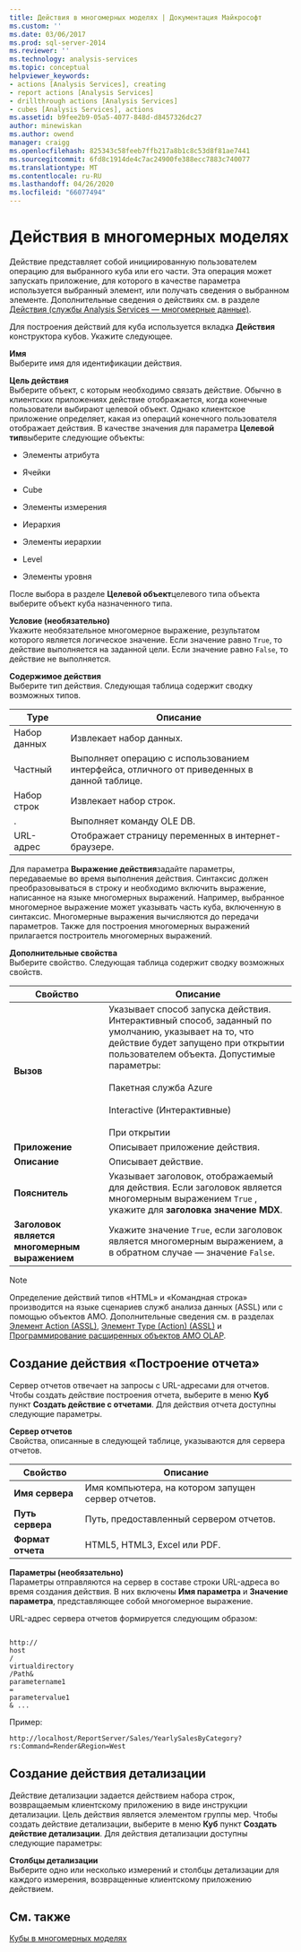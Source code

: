 ```yaml
---
title: Действия в многомерных моделях | Документация Майкрософт
ms.custom: ''
ms.date: 03/06/2017
ms.prod: sql-server-2014
ms.reviewer: ''
ms.technology: analysis-services
ms.topic: conceptual
helpviewer_keywords:
- actions [Analysis Services], creating
- report actions [Analysis Services]
- drillthrough actions [Analysis Services]
- cubes [Analysis Services], actions
ms.assetid: b9fee2b9-05a5-4077-848d-d8457326dc27
author: minewiskan
ms.author: owend
manager: craigg
ms.openlocfilehash: 825343c58feeb7ffb217a8b1c8c53d8f81ae7441
ms.sourcegitcommit: 6fd8c1914de4c7ac24900fe388ecc7883c740077
ms.translationtype: MT
ms.contentlocale: ru-RU
ms.lasthandoff: 04/26/2020
ms.locfileid: "66077494"
---
```

# <a name="actions-in-multidimensional-models"></a>Действия в многомерных моделях
  Действие представляет собой инициированную пользователем операцию для выбранного куба или его части. Эта операция может запускать приложение, для которого в качестве параметра используется выбранный элемент, или получать сведения о выбранном элементе. Дополнительные сведения о действиях см. в разделе [Действия (службы Analysis Services — многомерные данные)](actions-analysis-services-multidimensional-data.md).  
  
 Для построения действий для куба используется вкладка **Действия** конструктора кубов. Укажите следующее.  
  
 **Имя**  
 Выберите имя для идентификации действия.  
  
 **Цель действия**  
 Выберите объект, с которым необходимо связать действие. Обычно в клиентских приложениях действие отображается, когда конечные пользователи выбирают целевой объект. Однако клиентское приложение определяет, какая из операций конечного пользователя отображает действия. В качестве значения для параметра **Целевой тип**выберите следующие объекты:  
  
-   Элементы атрибута  
  
-   Ячейки  
  
-   Cube  
  
-   Элементы измерения  
  
-   Иерархия  
  
-   Элементы иерархии  
  
-   Level  
  
-   Элементы уровня  
  
 После выбора в разделе **Целевой объект**целевого типа объекта выберите объект куба назначенного типа.  
  
 **Условие (необязательно)**  
 Укажите необязательное многомерное выражение, результатом которого является логическое значение. Если значение равно `True`, то действие выполняется на заданной цели. Если значение равно `False`, то действие не выполняется.  
  
 **Содержимое действия**  
 Выберите тип действия. Следующая таблица содержит сводку возможных типов.  
  
|Type|Описание|  
|----------|-----------------|  
|Набор данных|Извлекает набор данных.|  
|Частный|Выполняет операцию с использованием интерфейса, отличного от приведенных в данной таблице.|  
|Набор строк|Извлекает набор строк.|  
|.|Выполняет команду OLE DB.|  
|URL-адрес|Отображает страницу переменных в интернет-браузере.|  
  
 Для параметра **Выражение действия**задайте параметры, передаваемые во время выполнения действия. Синтаксис должен преобразовываться в строку и необходимо включить выражение, написанное на языке многомерных выражений. Например, выбранное многомерное выражение может указывать часть куба, включенную в синтаксис. Многомерные выражения вычисляются до передачи параметров. Также для построения многомерных выражений прилагается построитель многомерных выражений.  
  
 **Дополнительные свойства**  
 Выберите свойство. Следующая таблица содержит сводку возможных свойств.  
  
|Свойство|Описание|  
|--------------|-----------------|  
|**Вызов**|Указывает способ запуска действия. Интерактивный способ, заданный по умолчанию, указывает на то, что действие будет запущено при открытии пользователем объекта. Допустимые параметры:<br /><br /> Пакетная служба Azure<br /><br /> Interactive (Интерактивные)<br /><br /> При открытии|  
|**Приложение**|Описывает приложение действия.|  
|**Описание**|Описывает действие.|  
|**Пояснитель**|Указывает заголовок, отображаемый для действия. Если заголовок является многомерным выражением `True` , укажите для **заголовка значение MDX**.|  
|**Заголовок является многомерным выражением**|Укажите значение `True`, если заголовок является многомерным выражением, а в обратном случае — значение `False`.|  
  
> [!NOTE]  
>  Определение действий типов «HTML» и «Командная строка» производится на языке сценариев служб анализа данных (ASSL) или с помощью объектов AMO. Дополнительные сведения см. в разделах [Элемент Action (ASSL)](https://docs.microsoft.com/bi-reference/assl/objects/action-element-assl), [Элемент Type (Action) (ASSL)](https://docs.microsoft.com/bi-reference/assl/properties/type-element-action-assl) и [Программирование расширенных объектов AMO OLAP](https://docs.microsoft.com/bi-reference/amo/programming-amo-olap-advanced-objects).  
  
## <a name="creating-a-reporting-action"></a>Создание действия «Построение отчета»  
 Сервер отчетов отвечает на запросы с URL-адресами для отчетов. Чтобы создать действие построения отчета, выберите в меню **Куб** пункт **Создать действие с отчетами**. Для действия отчета доступны следующие параметры.  
  
 **Сервер отчетов**  
 Свойства, описанные в следующей таблице, указываются для сервера отчетов.  
  
|Свойство|Описание|  
|--------------|-----------------|  
|**Имя сервера**|Имя компьютера, на котором запущен сервер отчетов.|  
|**Путь сервера**|Путь, предоставленный сервером отчетов.|  
|**Формат отчета**|HTML5, HTML3, Excel или PDF.|  
  
 **Параметры (необязательно)**  
 Параметры отправляются на сервер в составе строки URL-адреса во время создания действия. В них включены **Имя параметра** и **Значение параметра**, представляющее собой многомерное выражение.  
  
 URL-адрес сервера отчетов формируется следующим образом:  
  
```  
  
http://  
host  
/  
virtualdirectory  
/Path&  
parametername1  
=  
parametervalue1  
& ...  
```  
  
 Пример:  
  
```  
http://localhost/ReportServer/Sales/YearlySalesByCategory?rs:Command=Render&Region=West  
```  
  
## <a name="creating-a-drillthrough-action"></a>Создание действия детализации  
 Действие детализации задается действием набора строк, возвращаемым клиентскому приложению в виде инструкции детализации. Цель действия является элементом группы мер. Чтобы создать действие детализации, выберите в меню **Куб** пункт **Создать действие детализации**. Для действия детализации доступны следующие параметры:  
  
 **Столбцы детализации**  
 Выберите одно или несколько измерений и столбцы детализации для каждого измерения, возвращенные клиентскому приложению действием.  
  
## <a name="see-also"></a>См. также  
 [Кубы в многомерных моделях](cubes-in-multidimensional-models.md)  
  
  

